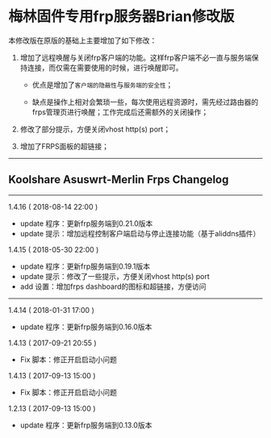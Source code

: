 # 梅林固件专用frp服务器Brian修改版

本修改版在原版的基础上主要增加了如下修改：

1. 增加了远程唤醒与关闭frp客户端的功能。这样frp客户端不必一直与服务端保持连接，而仅需在需要使用的时候，进行唤醒即可。

    - 优点是增加了`客户端的隐蔽性`与`服务端的安全性`；

    - 缺点是操作上相对会繁琐一些，每次使用远程资源时，需先经过路由器的frps管理页进行唤醒；工作完成后还需额外的关闭操作；

2. 修改了部分提示，方便关闭vhost http(s) port；
3. 增加了FRPS面板的超链接；

---

## Koolshare Asuswrt-Merlin Frps Changelog
---
1.4.16 ( 2018-08-14 22:00 )
 - update 程序：更新frp服务端到0.21.0版本
 - update 提示：增加远程控制客户端启动与停止连接功能（基于aliddns插件）

1.4.15 ( 2018-05-30 22:00 )
 - update 程序：更新frp服务端到0.19.1版本
 - update 提示：修改了一些提示，方便关闭vhost http(s) port
 - add 设置：增加frps dashboard的图标和超链接，方便访问

---
1.4.14 ( 2018-01-31 17:00 )
  - update    程序：更新frp服务端到0.16.0版本

1.4.13 ( 2017-09-21 20:55 )
  - Fix       脚本：修正开启启动小问题

1.4.13 ( 2017-09-13 15:00 )
  - Fix       脚本：修正开启启动小问题
  
1.2.13 ( 2017-09-13 15:00 )
  - update    程序：更新frp服务端到0.13.0版本